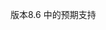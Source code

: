 版本8.6 中的预期支持

<!-- * [Visual Studio for Mac version 8.6 or later](https://visualstudio.microsoft.com/vs/mac/)
* [!INCLUDE [.NET 5.0 SDK](~/includes/5.0-SDK.md)] -->
